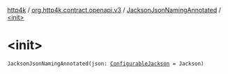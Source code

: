 [http4k](../../index.md) / [org.http4k.contract.openapi.v3](../index.md) / [JacksonJsonNamingAnnotated](index.md) / [&lt;init&gt;](./-init-.md)

# &lt;init&gt;

`JacksonJsonNamingAnnotated(json: `[`ConfigurableJackson`](../../org.http4k.format/-configurable-jackson/index.md)` = Jackson)`